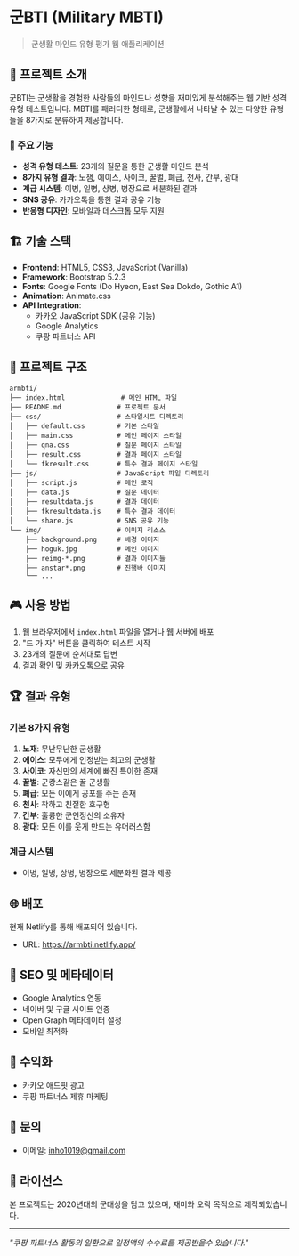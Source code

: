 # 군BTI (Military MBTI)

> 군생활 마인드 유형 평가 웹 애플리케이션

## 📖 프로젝트 소개

군BTI는 군생활을 경험한 사람들의 마인드나 성향을 재미있게 분석해주는 웹 기반 성격 유형 테스트입니다. MBTI를 패러디한 형태로, 군생활에서 나타날 수 있는 다양한 유형들을 8가지로 분류하여 제공합니다.

### 🎯 주요 기능

- **성격 유형 테스트**: 23개의 질문을 통한 군생활 마인드 분석
- **8가지 유형 결과**: 노잼, 에이스, 사이코, 꿀벌, 폐급, 천사, 간부, 광대
- **계급 시스템**: 이병, 일병, 상병, 병장으로 세분화된 결과
- **SNS 공유**: 카카오톡을 통한 결과 공유 기능
- **반응형 디자인**: 모바일과 데스크톱 모두 지원

## 🏗️ 기술 스택

- **Frontend**: HTML5, CSS3, JavaScript (Vanilla)
- **Framework**: Bootstrap 5.2.3
- **Fonts**: Google Fonts (Do Hyeon, East Sea Dokdo, Gothic A1)
- **Animation**: Animate.css
- **API Integration**: 
  - 카카오 JavaScript SDK (공유 기능)
  - Google Analytics
  - 쿠팡 파트너스 API

## 📁 프로젝트 구조

```
armbti/
├── index.html              # 메인 HTML 파일
├── README.md              # 프로젝트 문서
├── css/                   # 스타일시트 디렉토리
│   ├── default.css        # 기본 스타일
│   ├── main.css           # 메인 페이지 스타일
│   ├── qna.css            # 질문 페이지 스타일
│   ├── result.css         # 결과 페이지 스타일
│   └── fkresult.css       # 특수 결과 페이지 스타일
├── js/                    # JavaScript 파일 디렉토리
│   ├── script.js          # 메인 로직
│   ├── data.js            # 질문 데이터
│   ├── resultdata.js      # 결과 데이터
│   ├── fkresultdata.js    # 특수 결과 데이터
│   └── share.js           # SNS 공유 기능
└── img/                   # 이미지 리소스
    ├── background.png     # 배경 이미지
    ├── hoguk.jpg          # 메인 이미지
    ├── reimg-*.png        # 결과 이미지들
    ├── anstar*.png        # 진행바 이미지
    └── ...
```

## 🎮 사용 방법

1. 웹 브라우저에서 `index.html` 파일을 열거나 웹 서버에 배포
2. "드 가 자" 버튼을 클릭하여 테스트 시작
3. 23개의 질문에 순서대로 답변
4. 결과 확인 및 카카오톡으로 공유

## 🏆 결과 유형

### 기본 8가지 유형

1. **노재**: 무난무난한 군생활
2. **에이스**: 모두에게 인정받는 최고의 군생활
3. **사이코**: 자신만의 세계에 빠진 특이한 존재
4. **꿀벌**: 군캉스같은 꿀 군생활
5. **폐급**: 모든 이에게 공포를 주는 존재
6. **천사**: 착하고 친절한 호구형
7. **간부**: 훌륭한 군인정신의 소유자
8. **광대**: 모든 이를 웃게 만드는 유머러스함

### 계급 시스템
- 이병, 일병, 상병, 병장으로 세분화된 결과 제공

## 🌐 배포

현재 Netlify를 통해 배포되어 있습니다.
- URL: https://armbti.netlify.app/

## 📱 SEO 및 메타데이터

- Google Analytics 연동
- 네이버 및 구글 사이트 인증
- Open Graph 메타데이터 설정
- 모바일 최적화

## 💝 수익화

- 카카오 애드핏 광고
- 쿠팡 파트너스 제휴 마케팅

## 📧 문의

- 이메일: inho1019@gmail.com

## 📄 라이선스

본 프로젝트는 2020년대의 군대상을 담고 있으며, 재미와 오락 목적으로 제작되었습니다.

---

*"쿠팡 파트너스 활동의 일환으로 일정액의 수수료를 제공받을수 있습니다."*
